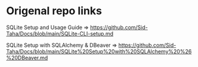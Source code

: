 # Origenal repo links
SQLite Setup and Usage Guide => https://github.com/Sid-Taha/Docs/blob/main/SQLite-CLI-setup.md

SQLite Setup with SQLAlchemy & DBeaver => https://github.com/Sid-Taha/Docs/blob/main/SQLite%20Setup%20with%20SQLAlchemy%20%26%20DBeaver.md
